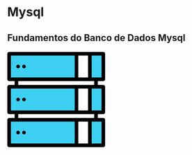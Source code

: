 # Mysql
<h2>Fundamentos do Banco de Dados Mysql</h2>
<img src = "https://github.com/gustavobraga123/Mysql/blob/master/imagens/bacnodedados.png">
